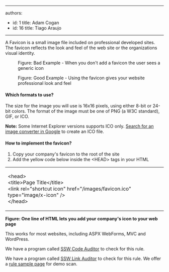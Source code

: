 

---
authors:
  - id: 1
    title: Adam Cogan
  - id: 16
    title: Tiago Araujo
---




<span class='intro'> <p>A Favicon is a small image file included on professional developed sites. The favicon reflects the look and feel of the web site or the organizations visual identity.</p> </span>

<dl class="badImage"><dt><img src="/PublishingImages/favicon-bad.jpg" alt="" /></dt><dd>Figure&#58; Bad Example - When you don't add a favicon the user sees a generic icon</dd></dl><dl class="goodImage"><dt><img src="/PublishingImages/favicon-good.jpg" alt="" /></dt><dd>Figure&#58; Good Example - Using the favicon gives your website professional look and feel</dd></dl><h4>Which formats to use?</h4><p>The size for the image you will use is 16x16 pixels, using either​ 8-bit or 24-bit colors. The format of the image must be one of PNG (a W3C standard), GIF, or ICO.</p><p><strong>Note&#58;</strong> Some Internet Explorer versions supports ICO only. <a href="https&#58;//www.google.com.br/#hl=en&amp;safe=off&amp;sclient=psy-ab&amp;q=convert+png+to+ico&amp;oq=convert+png+to+ico&amp;gs_l=hp.3..0l4.980.3953.0.4436.18.14.0.3.3.1.441.4073.2-9j3j2.14.0.les%3b..0.0...1c.1.5.psy-ab.8wQKEsg0jbw&amp;pbx=1&amp;bav=on.2%2cor.r_gc.r_pw.r_cp.r_qf.&amp;bvm=bv.43287494%2cd.eWU&amp;fp=548854122be17fbe&amp;biw=1440&amp;bih=756">Search for an image converter in Google</a> to create an ICO file.</p><h4>How to implement the favicon?</h4><ol><li>Copy your company's favicon to the root of the site​</li><li>Add the yellow code below inside the &lt;HEAD&gt; tags in your HTML</li></ol><table class="clsSSWTable"><tbody><tr><td><p>&lt;head&gt;<br>
           &lt;title&gt;Page Title&lt;/title&gt;<br>
           <span class="highlight">&lt;link rel=&quot;shortcut icon&quot; href=&quot;/images/favicon.ico&quot; type=&quot;image/x-icon&quot; /&gt;</span><br>
           &lt;/head&gt;</p></td></tr></tbody></table>
   <strong>Figure&#58; One line of HTML lets you add your company's icon to your web page</strong>
            <p>This works for most websites, including ASPX WebForms, MVC and WordPress.</p><p><span class="productBox">We have a program called <a href="https&#58;//www.ssw.com.au/ssw/CodeAuditor/">SSW Code Auditor</a> to check for this rule.</span></p> 
   <span class="productBox">We have a program called <a href="https&#58;//www.ssw.com.au/ssw/LinkAuditor/">SSW Link Auditor</a> to check for this rule. We offer a <a href="/SSW/LinkAuditor/Samples/Rules/Favicon.aspx">rule sample page</a> for demo scan.</span> 



